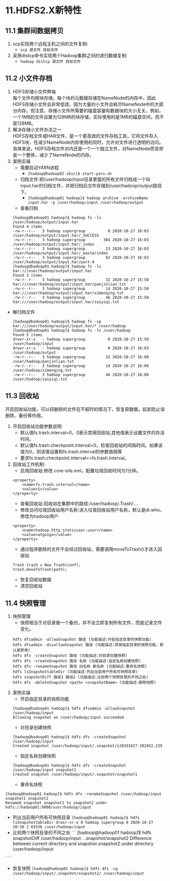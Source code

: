 # 11.HDFS2.X新特性
## 11.1 集群间数据拷贝
1. scp实现两个远程主机之间的文件复制:
   - `scp 源文件 目标文件`
2. 采用distcp命令实现两个Hadoop集群之间的递归数据复制:
   - `hadoop distcp 源文件 目标文件`

## 11.2 小文件存档
1. HDFS存储小文件弊端  
每个文件均按块存储，每个块的元数据存储在NameNode的内存中，因此HDFS存储小文件会非常低效。因为大量的小文件会耗尽NameNode中的大部分内存。但注意，存储小文件所需要的磁盘容量和数据块的大小无关。例如，一个1MB的文件设置为128MB的块存储，实际使用的是1MB的磁盘空间，而不是128MB。
2. 解决存储小文件办法之一  
HDFS存档文件或HAR文件，是一个更高效的文件存档工具，它将文件存入HDFS块，在减少NameNode内存使用的同时，允许对文件进行透明的访问。具体来说，HDFS存档文件对内还是一个一个独立文件，对NameNode而言却是一个整体，减少了NameNode的内存。
3. 案例实操
   - 需要启动YARN进程
     - `[hadoop@hadoop02 sbin]$ start-yarn.sh`
   - 归档文件:把/user/hadoop/input目录里面的所有文件归档成一个叫input.har的归档文件，并把归档后文件存储到/user/hadoop/output路径下。
     - `[hadoop@hadoop01 hadoop]$ hadoop archive -archiveName input.har -p /user/hadoop/input /user/hadoop/output`
   - 查看归档
    ```
    [hadoop@hadoop01 hadoop]$ hadoop fs -ls /user/hadoop/output/input.har
    Found 4 items
    -rw-r--r--   3 hadoop supergroup          0 2020-10-27 16:03 /user/hadoop/output/input.har/_SUCCESS
    -rw-r--r--   3 hadoop supergroup        304 2020-10-27 16:03 /user/hadoop/output/input.har/_index
    -rw-r--r--   3 hadoop supergroup         23 2020-10-27 16:03 /user/hadoop/output/input.har/_masterindex
    -rw-r--r--   3 hadoop supergroup         92 2020-10-27 16:03 /user/hadoop/output/input.har/part-0
    [hadoop@hadoop01 hadoop]$ hadoop fs -ls har:///user/hadoop/output/input.har
    Found 3 items
    -rw-r--r--   3 hadoop supergroup         32 2020-10-27 15:50 har:///user/hadoop/output/input.har/panjinlian.txt
    -rw-r--r--   3 hadoop supergroup         14 2020-10-27 15:50 har:///user/hadoop/output/input.har/ximenqing.txt
    -rw-r--r--   3 hadoop supergroup         46 2020-10-27 15:50 har:///user/hadoop/output/input.har/zaiyiqi.txt
    ```
  - 解归档文件
    ```
    [hadoop@hadoop01 hadoop]$ hadoop fs -cp har:///user/hadoop/output/input.har/* /user/hadoop
    [hadoop@hadoop01 hadoop]$ hadoop fs -ls /user/hadoop
    Found 5 items
    drwxr-xr-x   - hadoop supergroup          0 2020-10-27 15:50 /user/hadoop/input
    drwxr-xr-x   - hadoop supergroup          0 2020-10-27 16:03 /user/hadoop/output
    -rw-r--r--   3 hadoop supergroup         32 2020-10-27 16:08 /user/hadoop/panjinlian.txt
    -rw-r--r--   3 hadoop supergroup         14 2020-10-27 16:08 /user/hadoop/ximenqing.txt
    -rw-r--r--   3 hadoop supergroup         46 2020-10-27 16:08 /user/hadoop/zaiyiqi.txt
    ```

## 11.3 回收站
开启回收站功能，可以将删除的文件在不超时的情况下，恢复原数据，起到防止误删除、备份等作用。  
1. 开启回收站功能参数说明:
   - 默认值fs.trash.interval=0，0表示禁用回收站;其他值表示设置文件的存活时间。
   - 默认值fs.trash.checkpoint.interval=0，检查回收站的间隔时间。如果该值为0，则该值设置和fs.trash.interval的参数值相等
   - 要求fs.trash.checkpoint.interval<=fs.trash.interval。
2. 回收站工作机制:
   - 启用回收站:修改 core-site.xml，配置垃圾回收时间为1分钟。
    ```
    <property>
        <name>fs.trash.interval</name>
        <value>1</value>
    </property>
    ```
   - 查看回收站:回收站在集群中的路径:/user/hadoop/.Trash/....
   - 修改访问垃圾回收站用户名称:进入垃圾回收站用户名称，默认是dr.who，修改为hadoop用户
    ```
    <property>
        <name>hadoop.http.staticuser.user</name>
        <value>atguigu</value>
    </property>
    ```
   - 通过程序删除的文件不会经过回收站，需要调用moveToTrash()才进入回收站
    ```
    Trash trash = New Trash(conf);
    trash.moveToTrash(path);
    ```
   - 恢复回收站数据
   - 清空回收站

## 11.4 快照管理
1. 快照管理
   - 快照相当于对目录做一个备份。并不会立即复制所有文件，而是记录文件变化。  
    ```
    hdfs dfsadmin -allowSnapshot 路径 (功能描述:开启指定目录的快照功能)
    hdfs dfsadmin -disallowSnapshot 路径 (功能描述:禁用指定目录的快照功能，默认是禁用)
    hdfs dfs -createSnapshot 路径 (功能描述:对目录创建快照)
    hdfs dfs -createSnapshot 路径 名称 (功能描述:指定名称创建快照)
    hdfs dfs -renameSnapshot 路径 旧名称 新名称 (功能描述:重命名快照)
    hdfs lsSnapshottableDir (功能描述:列出当前用户所有可快照目录)
    hdfs snapshotDiff 路径1 路径2 (功能描述:比较两个快照目录的不同之处)
    hdfs dfs -deleteSnapshot <path> <snapshotName> (功能描述:删除快照)
    ```
2. 案例实操
   - 开启指定目录的快照功能
    ```
    [hadoop@hadoop01 hadoop]$ hdfs dfsadmin -allowSnapshot /user/hadoop/input
    Allowing snapshot on /user/hadoop/input succeeded
    ```
   - 对目录创建快照
    ```
    [hadoop@hadoop01 hadoop]$ hdfs dfs -createSnapshot /user/hadoop/input
    Created snapshot /user/hadoop/input/.snapshot/s20201027-202932.239
    ```
   - 指定名称创建快照
    ```
    [hadoop@hadoop01 hadoop]$ hdfs dfs -createSnapshot /user/hadoop/input snapshot1
    Created snapshot /user/hadoop/input/.snapshot/snapshot1
    ```
   - 重命名快照
```
[hadoop@hadoop01 hadoop]$ hdfs dfs -renameSnapshot /user/hadoop/input snapshot1 snapshot2
Renamed snapshot snapshot1 to snapshot2 under hdfs://hadoop01:9000/user/hadoop/input
```
   - 列出当前用户所有可快照目录
    ```
    [hadoop@hadoop01 hadoop]$ hdfs lsSnapshottableDir
    drwxr-xr-x 0 hadoop supergroup 0 2020-10-27 20:30 2 65536 /user/hadoop/input
    ```
   - 比较两个快照目录的不同之处
    ```
    [hadoop@hadoop01 hadoop]$ hdfs snapshotDiff /user/hadoop/input . .snapshot/snapshot2
    Difference between current directory and snapshot snapshot2 under directory /user/hadoop/input:

    ```
   - 恢复快照
    ```
    [hadoop@hadoop01 hadoop]$ hdfs dfs -cp /user/hadoop/input/.snapshot/snapshot2/ /user/hadoop/input
    ```
